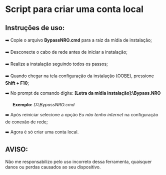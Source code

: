 # Script para criar uma conta local
## Instruções de uso:
➡️ Copie o arquivo **BypassNRO.cmd** para a raiz da mídia de instalação;

➡️ Desconecte o cabo de rede antes de iniciar a instalação;

➡️ Realize a instalação seguindo todos os passos;

➡️ Quando chegar na tela configuração da instalação (OOBE),  pressione **Shift + F10**;

➡️ No prompt de comando digite: **[Letra da mídia instalação]:\Bypass.NRO**

&nbsp; &nbsp; &nbsp; **Exemplo:** *D:\BypassNRO.cmd* &ensp;

➡️ Após reiniciar selecione a opção *Eu não tenho internet* na configuração de conexão de rede;

➡️ Agora é só criar uma conta local.

## AVISO:
Não me responsabilizo pelo uso incorreto dessa ferramenta, quaisquer danos ou perdas causados ao seu dispositivo.
